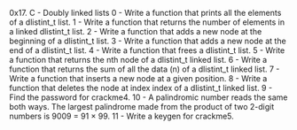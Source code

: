 0x17. C - Doubly linked lists
0 - Write a function that prints all the elements of a dlistint_t list.
1 - Write a function that returns the number of elements in a linked dlistint_t list.
2 - Write a function that adds a new node at the beginning of a dlistint_t list.
3 - Write a function that adds a new node at the end of a dlistint_t list.
4 - Write a function that frees a dlistint_t list.
5 - Write a function that returns the nth node of a dlistint_t linked list.
6 - Write a function that returns the sum of all the data (n) of a dlistint_t linked list.
7 - Write a function that inserts a new node at a given position.
8 - Write a function that deletes the node at index index of a dlistint_t linked list.
9 - Find the password for crackme4.
10 - A palindromic number reads the same both ways. The largest palindrome made from the product of two 2-digit numbers is 9009 = 91 × 99.
11 - Write a keygen for crackme5.
